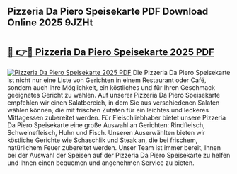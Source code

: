 ## Pizzeria Da Piero Speisekarte PDF Download Online 2025 9JZHt

# <h2><a href="http://gccw6x.nevu.top/?p=Pizzeria+Da+Piero+Speisekarte">🔗 👉🔴 Pizzeria Da Piero Speisekarte 2025 PDF</a></h2>

[![Pizzeria Da Piero Speisekarte 2025 PDF](https://i.imgur.com/dBaPXMq.png)](http://gccw6x.nevu.top/?p=Pizzeria+Da+Piero+Speisekarte)
Die Pizzeria Da Piero Speisekarte ist nicht nur eine Liste von Gerichten in einem Restaurant oder Café, sondern auch Ihre Möglichkeit, ein köstliches und für Ihren Geschmack geeignetes Gericht zu wählen. Auf unserer Pizzeria Da Piero Speisekarte empfehlen wir einen Salatbereich, in dem Sie aus verschiedenen Salaten wählen können, die mit frischen Zutaten für ein leichtes und leckeres Mittagessen zubereitet werden. Für Fleischliebhaber bietet unsere Pizzeria Da Piero Speisekarte eine große Auswahl an Gerichten: Rindfleisch, Schweinefleisch, Huhn und Fisch. Unseren Auserwählten bieten wir köstliche Gerichte wie Schaschlik und Steak an, die bei frischem, natürlichem Feuer zubereitet werden. Unser Team ist immer bereit, Ihnen bei der Auswahl der Speisen auf der Pizzeria Da Piero Speisekarte zu helfen und Ihnen einen bequemen und angenehmen Service zu bieten.
